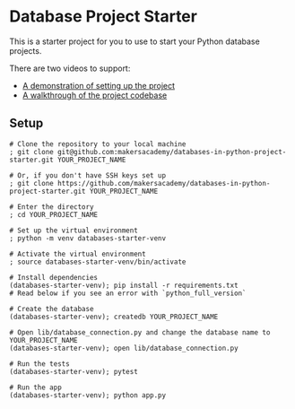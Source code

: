# Database Project Starter

This is a starter project for you to use to start your Python database projects.

There are two videos to support:

* [A demonstration of setting up the project](https://www.youtube.com/watch?v=KMEt4GgWJXc)
* [A walkthrough of the project codebase](https://youtu.be/KMEt4GgWJXc?t=460)

## Setup

```shell
# Clone the repository to your local machine
; git clone git@github.com:makersacademy/databases-in-python-project-starter.git YOUR_PROJECT_NAME

# Or, if you don't have SSH keys set up
; git clone https://github.com/makersacademy/databases-in-python-project-starter.git YOUR_PROJECT_NAME

# Enter the directory
; cd YOUR_PROJECT_NAME

# Set up the virtual environment
; python -m venv databases-starter-venv

# Activate the virtual environment
; source databases-starter-venv/bin/activate 

# Install dependencies
(databases-starter-venv); pip install -r requirements.txt
# Read below if you see an error with `python_full_version`

# Create the database
(databases-starter-venv); createdb YOUR_PROJECT_NAME

# Open lib/database_connection.py and change the database name to YOUR_PROJECT_NAME
(databases-starter-venv); open lib/database_connection.py

# Run the tests
(databases-starter-venv); pytest

# Run the app
(databases-starter-venv); python app.py
```


</details>
